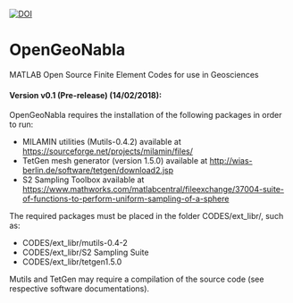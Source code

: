 
[![DOI](https://zenodo.org/badge/121242621.svg)](https://zenodo.org/badge/latestdoi/121242621)

# OpenGeoNabla
MATLAB Open Source Finite Element Codes for use in Geosciences


#### Version v0.1 (Pre-release) (14/02/2018):
OpenGeoNabla requires the installation of the following packages in order to run:
  - MILAMIN utilities (Mutils-0.4.2) available at https://sourceforge.net/projects/milamin/files/
  - TetGen mesh generator (version 1.5.0) available at http://wias-berlin.de/software/tetgen/download2.jsp
  - S2 Sampling Toolbox available at https://www.mathworks.com/matlabcentral/fileexchange/37004-suite-of-functions-to-perform-uniform-sampling-of-a-sphere
  
The required packages must be placed in the folder CODES/ext_libr/, such as:
  - CODES/ext_libr/mutils-0.4-2
  - CODES/ext_libr/S2 Sampling Suite
  - CODES/ext_libr/tetgen1.5.0

Mutils and TetGen may require a compilation of the source code (see respective software documentations). 
  
